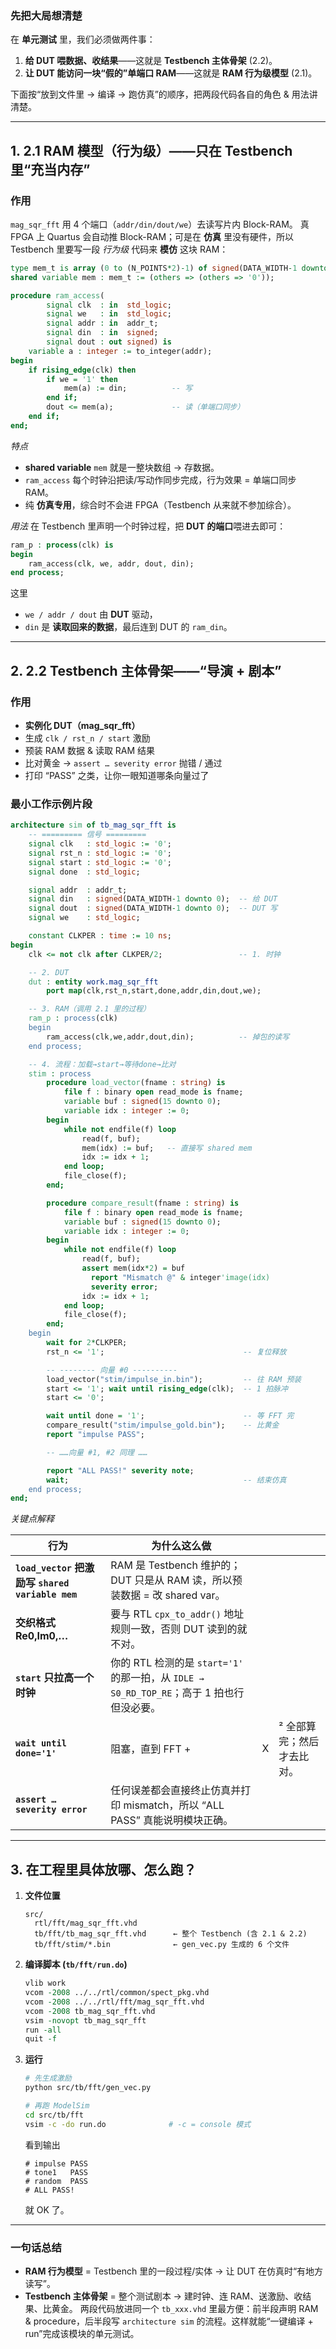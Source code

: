 ### 先把大局想清楚

在 **单元测试** 里，我们必须做两件事：

1. **给 DUT 喂数据、收结果**——这就是 **Testbench 主体骨架** (2.2)。
2. **让 DUT 能访问一块“假的”单端口 RAM**——这就是 **RAM 行为级模型** (2.1)。

下面按“放到文件里 → 编译 → 跑仿真”的顺序，把两段代码各自的角色 & 用法讲清楚。

---

## 1. 2.1 RAM 模型（行为级）——只在 Testbench 里“充当内存”

### 作用

`mag_sqr_fft` 用 4 个端口（`addr/din/dout/we`）去读写片内 Block-RAM。
真 FPGA 上 Quartus 会自动推 Block-RAM；可是在 **仿真** 里没有硬件，所以 Testbench 里要写一段 *行为级* 代码来 **模仿** 这块 RAM：

```vhdl
type mem_t is array (0 to (N_POINTS*2)-1) of signed(DATA_WIDTH-1 downto 0);
shared variable mem : mem_t := (others => (others => '0'));

procedure ram_access(
        signal clk  : in  std_logic;
        signal we   : in  std_logic;
        signal addr : in  addr_t;
        signal din  : in  signed;
        signal dout : out signed) is
    variable a : integer := to_integer(addr);
begin
    if rising_edge(clk) then
        if we = '1' then
            mem(a) := din;          -- 写
        end if;
        dout <= mem(a);             -- 读（单端口同步）
    end if;
end;
```

*特点*

* **shared variable** `mem` 就是一整块数组 → 存数据。
* `ram_access` 每个时钟沿把读/写动作同步完成，行为效果 = 单端口同步 RAM。
* 纯 **仿真专用**，综合时不会进 FPGA（Testbench 从来就不参加综合）。

*用法*
在 Testbench 里声明一个时钟过程，把 **DUT 的端口**喂进去即可：

```vhdl
ram_p : process(clk) is
begin
    ram_access(clk, we, addr, dout, din);
end process;
```

这里

* `we / addr / dout` 由 **DUT** 驱动，
* `din` 是 **读取回来的数据**，最后连到 DUT 的 `ram_din`。

---

## 2. 2.2 Testbench 主体骨架——“导演 + 剧本”

### 作用

* **实例化 DUT（mag\_sqr\_fft）**
* 生成 `clk / rst_n / start` 激励
* 预装 RAM 数据 & 读取 RAM 结果
* 比对黄金 → `assert … severity error` 抛错 / 通过
* 打印 “PASS” 之类，让你一眼知道哪条向量过了

### 最小工作示例片段

```vhdl
architecture sim of tb_mag_sqr_fft is
    -- ========= 信号 =========
    signal clk   : std_logic := '0';
    signal rst_n : std_logic := '0';
    signal start : std_logic := '0';
    signal done  : std_logic;

    signal addr  : addr_t;
    signal din   : signed(DATA_WIDTH-1 downto 0);  -- 给 DUT
    signal dout  : signed(DATA_WIDTH-1 downto 0);  -- DUT 写
    signal we    : std_logic;

    constant CLKPER : time := 10 ns;
begin
    clk <= not clk after CLKPER/2;                 -- 1. 时钟

    -- 2. DUT
    dut : entity work.mag_sqr_fft
        port map(clk,rst_n,start,done,addr,din,dout,we);

    -- 3. RAM（调用 2.1 里的过程）
    ram_p : process(clk)
    begin
        ram_access(clk,we,addr,dout,din);          -- 掉包的读写
    end process;

    -- 4. 流程：加载→start→等待done→比对
    stim : process
        procedure load_vector(fname : string) is
            file f : binary open read_mode is fname;
            variable buf : signed(15 downto 0);
            variable idx : integer := 0;
        begin
            while not endfile(f) loop
                read(f, buf);
                mem(idx) := buf;   -- 直接写 shared mem
                idx := idx + 1;
            end loop;
            file_close(f);
        end;

        procedure compare_result(fname : string) is
            file f : binary open read_mode is fname;
            variable buf : signed(15 downto 0);
            variable idx : integer := 0;
        begin
            while not endfile(f) loop
                read(f, buf);
                assert mem(idx*2) = buf
                  report "Mismatch @" & integer'image(idx)
                  severity error;
                idx := idx + 1;
            end loop;
            file_close(f);
        end;
    begin
        wait for 2*CLKPER;
        rst_n <= '1';                               -- 复位释放

        -- -------- 向量 #0 ----------
        load_vector("stim/impulse_in.bin");         -- 往 RAM 预装
        start <= '1'; wait until rising_edge(clk);  -- 1 拍脉冲
        start <= '0';

        wait until done = '1';                      -- 等 FFT 完
        compare_result("stim/impulse_gold.bin");    -- 比黄金
        report "impulse PASS";

        -- ……向量 #1, #2 同理 ……

        report "ALL PASS!" severity note;
        wait;                                       -- 结束仿真
    end process;
end;
```

*关键点解释*

| 行为                                           | 为什么这么做                                                             |   |                |
| -------------------------------------------- | ------------------------------------------------------------------ | - | -------------- |
| **`load_vector` 把激励写 `shared variable mem`** | RAM 是 Testbench 维护的；DUT 只是从 RAM 读，所以预装数据 = 改 shared var。           |   |                |
| **交织格式 Re0,Im0,…**                           | 要与 RTL `cpx_to_addr()` 地址规则一致，否则 DUT 读到的就不对。                       |   |                |
| **`start` 只拉高一个时钟**                          | 你的 RTL 检测的是 `start='1'` 的那一拍，从 `IDLE → S0_RD_TOP_RE`；高于 1 拍也行但没必要。 |   |                |
| **`wait until done='1'`**                    | 阻塞，直到 FFT +                                                        | X | ² 全部算完；然后才去比对。 |
| **`assert … severity error`**                | 任何误差都会直接终止仿真并打印 mismatch，所以 “ALL PASS” 真能说明模块正确。                   |   |                |

---

## 3. 在工程里具体放哪、怎么跑？

1. **文件位置**

   ```
   src/
     rtl/fft/mag_sqr_fft.vhd
     tb/fft/tb_mag_sqr_fft.vhd      ← 整个 Testbench (含 2.1 & 2.2)
     tb/fft/stim/*.bin              ← gen_vec.py 生成的 6 个文件
   ```

2. **编译脚本 (`tb/fft/run.do`)**

   ```tcl
   vlib work
   vcom -2008 ../../rtl/common/spect_pkg.vhd
   vcom -2008 ../../rtl/fft/mag_sqr_fft.vhd
   vcom -2008 tb_mag_sqr_fft.vhd
   vsim -novopt tb_mag_sqr_fft
   run -all
   quit -f
   ```

3. **运行**

   ```bash
   # 先生成激励
   python src/tb/fft/gen_vec.py

   # 再跑 ModelSim
   cd src/tb/fft
   vsim -c -do run.do              # -c = console 模式
   ```

   看到输出

   ```
   # impulse PASS
   # tone1   PASS
   # random  PASS
   # ALL PASS!
   ```

   就 OK 了。

---

### 一句话总结

* **RAM 行为模型** = Testbench 里的一段过程/实体 → 让 DUT 在仿真时“有地方读写”。
* **Testbench 主体骨架** = 整个测试剧本 → 建时钟、连 RAM、送激励、收结果、比黄金。
  两段代码放进同一个 `tb_xxx.vhd` 里最方便：前半段声明 RAM & procedure，后半段写 `architecture sim` 的流程。这样就能“一键编译 + run”完成该模块的单元测试。
